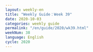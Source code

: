 ```yaml
---
layout: weekly-en
title: "Weekly Guide：Week 39"
date: 2020-10-03
categories: weekly guide
permalink: "/en/guide/2020/wk39.html"
weekNum: 38
language: English
cycle: 2020
---
```


